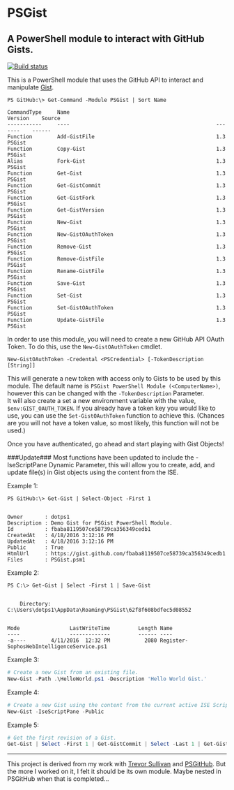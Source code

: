 # PSGist
## A PowerShell module to interact with GitHub Gists.

[![Build status](https://ci.appveyor.com/api/projects/status/8tldqe5wr9y3fcf8?svg=true)](https://ci.appveyor.com/project/dotps1/psgist)

This is a PowerShell module that uses the GitHub API to interact and manipulate [Gist](https://developer.github.com).


```
PS GitHub:\> Get-Command -Module PSGist | Sort Name

CommandType     Name                                               Version    Source                                                                                                                                                  
-----------     ----                                               -------    ------                                                                                                                                                  
Function        Add-GistFile                                       1.3        PSGist                                                                                                                                                  
Function        Copy-Gist                                          1.3        PSGist                                                                                                                                                  
Alias           Fork-Gist                                          1.3        PSGist                                                                                                                                                  
Function        Get-Gist                                           1.3        PSGist                                                                                                                                                  
Function        Get-GistCommit                                     1.3        PSGist                                                                                                                                                  
Function        Get-GistFork                                       1.3        PSGist                                                                                                                                                  
Function        Get-GistVersion                                    1.3        PSGist                                                                                                                                                  
Function        New-Gist                                           1.3        PSGist                                                                                                                                                  
Function        New-GistOAuthToken                                 1.3        PSGist                                                                                                                                                  
Function        Remove-Gist                                        1.3        PSGist                                                                                                                                                  
Function        Remove-GistFile                                    1.3        PSGist                                                                                                                                                  
Function        Rename-GistFile                                    1.3        PSGist                                                                                                                                                  
Function        Save-Gist                                          1.3        PSGist                                                                                                                                                  
Function        Set-Gist                                           1.3        PSGist                                                                                                                                                  
Function        Set-GistOAuthToken                                 1.3        PSGist                                                                                                                                                  
Function        Update-GistFile                                    1.3        PSGist 
```


In order to use this module, you will need to create a new GitHub API OAuth Token.  To do this, use the `New-GistOAuthToken` cmdlet.

```
New-GistOAuthToken -Credental <PSCredential> [-TokenDescription [String]]
```

This will generate a new token with access only to Gists to be used by this module.  The default name is `PSGist PowerShell Module (<ComputerName>)`, however this can be changed with the `-TokenDescription` Parameter.  
It will also create a set a new environment variable with the value, `$env:GIST_OAUTH_TOKEN`.
If you already have a token key you would like to use, you can use the `Set-GistOAuthToken` function to achieve this.
(Chances are you will not have a token value, so most likely, this function will not be used.)


Once you have authenticated, go ahead and start playing with Gist Objects!

###Update###
Most functions have been updated to include the -IseScriptPane Dynamic Parameter, this will allow you to create, add, and update file(s) in Gist objects using the content from the ISE.

Example 1:
```
PS GitHub:\> Get-Gist | Select-Object -First 1


Owner       : dotps1
Description : Demo Gist for PSGist PowerShell Module.
Id          : fbaba8119507ce58739ca356349cedb1
CreatedAt   : 4/18/2016 3:12:16 PM
UpdatedAt   : 4/18/2016 3:12:16 PM
Public      : True
HtmlUrl     : https://gist.github.com/fbaba8119507ce58739ca356349cedb1
Files       : PSGist.psm1
```

Example 2:
```
PS C:\> Get-Gist | Select -First 1 | Save-Gist


    Directory: C:\Users\dotps1\AppData\Roaming\PSGist\62f8f608bdfec5d08552


Mode                LastWriteTime         Length Name                                                                                                                                                                   
----                -------------         ------ ----                                                                                                                                                                   
-a----        4/11/2016  12:32 PM           2080 Register-SophosWebIntelligenceService.ps1         
```

Example 3:
```powershell
# Create a new Gist from an existing file.
New-Gist -Path .\HelloWorld.ps1 -Description 'Hello World Gist.'
```

Example 4:
```powershell
# Create a new Gist using the content from the current active ISE Script Tab.
New-Gist -IseScriptPane -Public
```

Example 5:
```powershell
# Get the first revision of a Gist.
Get-Gist | Select -First 1 | Get-GistCommit | Select -Last 1 | Get-GistVersion
```

---

This project is derived from my work with [Trevor Sullivan](https://github.com/pcgeek86) and [PSGitHub](https://github.com/pcgeek86/PSGitHub).  But the more I worked on it, I felt it should be its own module.  Maybe nested in PSGitHub when that is completed...